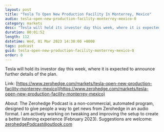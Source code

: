 ```yaml
---
layout: post
title: "Tesla To Open New Production Facility In Monterrey, Mexico"
audio: tesla-open-new-production-facility-monterrey-mexico-0
category: markets
desc: "Tesla will hold its investor day this week, where it is expected to announce further details of the plan. "
duration: 00:01:52
length: 112
datetime: Wed, 01 Mar 2023 14:30:00 +0000
tags: podcast
guid: tesla-open-new-production-facility-monterrey-mexico-0
order: 0
---
```

Tesla will hold its investor day this week, where it is expected to announce further details of the plan. 

Link: [https://www.zerohedge.com/markets/tesla-open-new-production-facility-monterrey-mexico](https://www.zerohedge.com/markets/tesla-open-new-production-facility-monterrey-mexico)

About: The Zerohedge Podcast is a non-commercial, automated program, designed to give people a way to get news from Zerohedge in an audio format.  I am actively working on tweaking and improving the setup to create a better listening experience (February 2023).  Suggestions are welcome: [zerohedgePodcast@outlook.com](mailto:zerohedgePodcast@outlook.com)